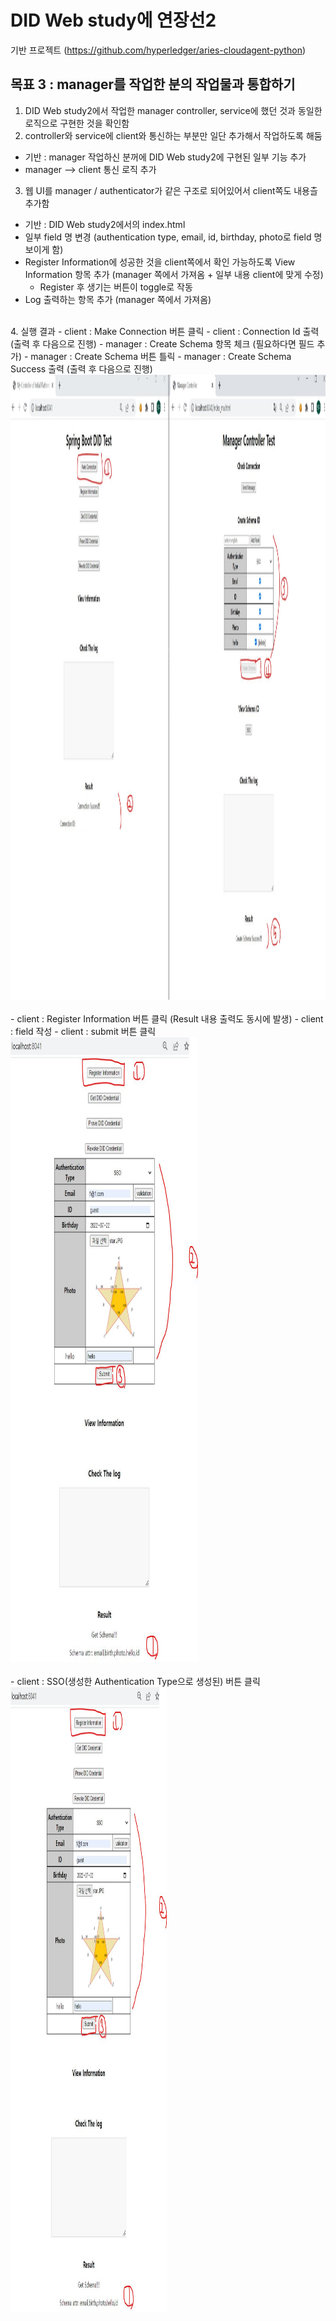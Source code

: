 # DID Web study에 연장선2
기반 프로젝트 (https://github.com/hyperledger/aries-cloudagent-python)
<br>

## 목표 3 : manager를 작업한 분의 작업물과 통합하기
   1. DID Web study2에서 작업한 manager controller, service에 했던 것과 동일한 로직으로 구현한 것을 확인함
   2. controller와 service에 client와 통신하는 부분만 일단 추가해서 작업하도록 해둠 <br>
   * 기반 : manager 작업하신 분꺼에 DID Web study2에 구현된 일부 기능 추가<br>
   * manager --> client 통신 로직 추가 
    <br>
   3. 웹 UI를 manager / authenticator가 같은 구조로 되어있어서 client쪽도 내용츨 추가함 <br>
   * 기반 : DID Web study2에서의 index.html <br>
   * 일부 field 명 변경 (authentication type, email, id, birthday, photo로 field 명 보이게 함) <br>
   * Register Information에 성공한 것을 client쪽에서 확인 가능하도록 View Information 항목 추가 (manager 쪽에서 가져옴 + 일부 내용 client에 맞게 수정) <br>
      - Register 후 생기는 버튼이 toggle로 작동 <br>
   * Log 출력하는 항목 추가 (manager 쪽에서 가져옴)
   <br>
   4. 실행 결과
   - client : Make Connection 버튼 클릭
   - client : Connection Id 출력 (출력 후 다음으로 진행)
   - manager : Create Schema 항목 체크 (필요하다면 필드 추가)
   - manager : Create Schema 버튼 틀릭
   - manager : Create Schema Success 출력 (출력 후 다음으로 진행)
  <br>
  <img src="https://github.com/RainingCodes/BlockChainProjectStudy/blob/main/img/img22.JPG" width="2000px" height="1000px" alt="result1"></img><br/>
 <br>
   - client : Register Information 버튼 클릭 (Result 내용 출력도 동시에 발생)
   - client : field 작성
   - client : submit 버튼 클릭
   <br>
  <img src="https://github.com/RainingCodes/BlockChainProjectStudy/blob/main/img/img23.JPG" width=300px" height="1000px" alt="result2"></img><br/>
 <br>
   - client : SSO(생성한 Authentication Type으로 생성된) 버튼 클릭
   <br>
  <img src="https://github.com/RainingCodes/BlockChainProjectStudy/blob/main/img/img23.JPG" width=250px" height="1000px" alt="result3"></img><br/>